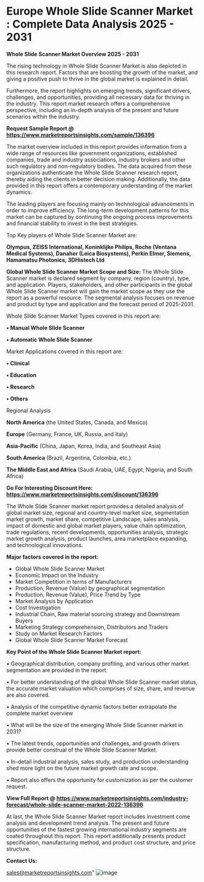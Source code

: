 # Europe Whole Slide Scanner Market : Complete Data Analysis 2025 - 2031

<Strong> Whole Slide Scanner Market Overview 2025 - 2031</strong>

The rising technology in Whole Slide Scanner Market is also depicted in this research report. Factors that are boosting the growth of the market, and giving a positive push to thrive in the global market is explained in detail.

Furthermore, the report highlights on emerging trends, significant drivers, challenges, and opportunities, providing all necessary data for thriving in the industry. This report market research offers a comprehensive perspective, including an in-depth analysis of the present and future scenarios within the industry.

<strong>Request Sample Report @ <a href=https://www.marketreportsinsights.com/sample/136396>https://www.marketreportsinsights.com/sample/136396</a></strong>

The market overview included in this report provides information from a wide range of resources like government organizations, established companies, trade and industry associations, industry brokers and other such regulatory and non-regulatory bodies. The data acquired from these organizations authenticate the Whole Slide Scanner research report, thereby aiding the clients in better decision making. Additionally, the data provided in this report offers a contemporary understanding of the market dynamics.

The leading players are focusing mainly on technological advancements in order to improve efficiency. The long-term development patterns for this market can be captured by continuing the ongoing process improvements and financial stability to invest in the best strategies.

Top Key players of Whole Slide Scanner Market are:

<strong>Olympus, ZEISS International, Koninklijke Philips, Roche (Ventana Medical Systems), Danaher (Leica Biosystems), Perkin Elmer, Siemens, Hamamatsu Photonics, 3DHistech Ltd</strong>

<strong><b>Global Whole Slide Scanner Market Scope and Size:</b></strong>
The Whole Slide Scanner market is declared segment by company, region (country), type, and application. Players, stakeholders, and other participants in the global Whole Slide Scanner market will gain the market scope as they use the report as a powerful resource. The segmental analysis focuses on revenue and product by type and application and the forecast period of 2025-2031.

Whole Slide Scanner Market Types covered in this report are:

<strong>• Manual Whole Slide Scanner

• Automatic Whole Slide Scanner</strong>

Market Applications covered in this report are:

<strong>• Clinical

• Education

• Research

• Others</strong> 

Regional Analysis

<strong>North America</strong> (the United States, Canada, and Mexico)

<strong>Europe</strong> (Germany, France, UK, Russia, and Italy)

<strong>Asia-Pacific</strong> (China, Japan, Korea, India, and Southeast Asia)

<strong>South America</strong> (Brazil, Argentina, Colombia, etc.)

<strong>The Middle East and Africa</strong> (Saudi Arabia, UAE, Egypt, Nigeria, and South Africa)

<strong>Go For Interesting Discount Here: <a href=https://www.marketreportsinsights.com/discount/136396>https://www.marketreportsinsights.com/discount/136396</a></strong>

The Whole Slide Scanner market report provides a detailed analysis of global market size, regional and country-level market size, segmentation market growth, market share, competitive Landscape, sales analysis, impact of domestic and global market players, value chain optimization, trade regulations, recent developments, opportunities analysis, strategic market growth analysis, product launches, area marketplace expanding, and technological innovations.

<strong><b>Major factors covered in the report:</b></strong>
<ul>
  <li>Global Whole Slide Scanner Market </li>
  <li>Economic Impact on the Industry</li>
  <li>Market Competition in terms of Manufacturers</li>
  <li>Production, Revenue (Value) by geographical segmentation</li>
  <li>Production, Revenue (Value), Price Trend by Type</li>
  <li>Market Analysis by Application</li>
  <li>Cost Investigation</li>
  <li>Industrial Chain, Raw material sourcing strategy and Downstream Buyers</li>
  <li>Marketing Strategy comprehension, Distributors and Traders</li>
  <li>Study on Market Research Factors</li>
  <li>Global Whole Slide Scanner Market Forecast</li>
</ul>

<strong><b>Key Point of the Whole Slide Scanner Market report:</b></strong>

• Geographical distribution, company profiling, and various other market segmentation are provided in the report.

• For better understanding of the global Whole Slide Scanner market status, the accurate market valuation which comprises of size, share, and revenue are also covered.

• Analysis of the competitive dynamic factors better extrapolate the complete market overview

• What will be the size of the emerging Whole Slide Scanner market in 2031?

• The latest trends, opportunities and challenges, and growth drivers provide better construal of the Whole Slide Scanner Market.

• In-detail industrial analysis, sales study, and production understanding shed more light on the future market growth rate and scope.

• Report also offers the opportunity for customization as per the customer request.

<strong><b>View Full Report @ <a href=https://www.marketreportsinsights.com/industry-forecast/whole-slide-scanner-market-2022-136396>https://www.marketreportsinsights.com/industry-forecast/whole-slide-scanner-market-2022-136396</a></b></strong>


At last, the Whole Slide Scanner Market report includes investment come analysis and development trend analysis. The present and future opportunities of the fastest growing international industry segments are coated throughout this report. This report additionally presents product specification, manufacturing method, and product cost structure, and price structure.

<strong>Contact Us:</strong>

sales@marketreportsinsights.com"
![image](https://github.com/user-attachments/assets/0b2537d2-b1cf-468e-9fe7-cb003244a2cc)
